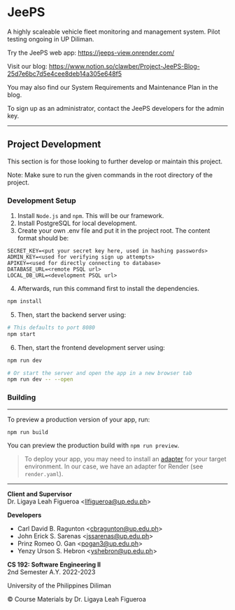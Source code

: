 # JeePS
A highly scaleable vehicle fleet monitoring and management system.
Pilot testing ongoing in UP Diliman.

Try the JeePS web app: https://jeeps-view.onrender.com/

Visit our blog: https://www.notion.so/clawber/Project-JeePS-Blog-25d7e6bc7d5e4cee8deb14a305e648f5

You may also find our System Requirements and Maintenance Plan in the blog.

To sign up as an administrator, contact the JeePS developers for the admin key.

---
## Project Development
This section is for those looking to further develop or maintain this project.

Note: Make sure to run the given commands in the root directory of the project.

### Development Setup
1. Install `Node.js` and `npm`. This will be our framework.
2. Install PostgreSQL for local development.
3. Create your own .env file and put it in the project root. The content format should be:
```
SECRET_KEY=<put your secret key here, used in hashing passwords>
ADMIN_KEY=<used for verifying sign up attempts>
APIKEY=<used for directly connecting to database>
DATABASE_URL=<remote PSQL url>
LOCAL_DB_URL=<development PSQL url>
```

4. Afterwards, run this command first to install the dependencies.
```bash
npm install
```
5. Then, start the backend server using:
```bash
# This defaults to port 8080
npm start
```
6. Then, start the frontend development server using:

```bash
npm run dev

# Or start the server and open the app in a new browser tab
npm run dev -- --open
```

### Building
---
To preview a production version of your app, run:

```bash
npm run build
```

You can preview the production build with `npm run preview`.

> To deploy your app, you may need to install an [adapter](https://kit.svelte.dev/docs/adapters) for your target environment. In our case, we have an adapter for Render (see `render.yaml`).

---
**Client and Supervisor</br>**
Dr. Ligaya Leah Figueroa \<llfigueroa@up.edu.ph\>

**Developers**
- Carl David B. Ragunton \<cbragunton@up.edu.ph\>
- John Erick S. Sarenas \<jssarenas@up.edu.ph\>
- Prinz Romeo O. Gan \<pogan3@up.edu.ph\>
- Yenzy Urson S. Hebron \<yshebron@up.edu.ph\>

**CS 192: Software Engineering II</br>**
2nd Semester A.Y. 2022-2023

University of the Philippines Diliman

© Course Materials by Dr. Ligaya Leah Figueroa
